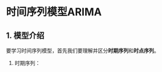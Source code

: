 # 时间序列模型ARIMA

## 1. 模型介绍

要学习时间序列模型，首先我们要理解并区分**时期序列**和**时点序列**。
1. 时期序列：


<!--stackedit_data:
eyJoaXN0b3J5IjpbMTk2ODA1NzMyMCw0MjI4NDg1MDNdfQ==
-->
